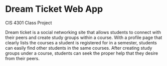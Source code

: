 # Dream Ticket Web App

CIS 4301 Class Project

Dream ticket is a social networking site that allows students to connect with their peers and create study groups within a course. With a profile page that clearly lists the courses a student is registered for in a semester, students can easily find other students in the same courses. After creating study groups under a course, students can seek the proper help that they desire from their peers.
